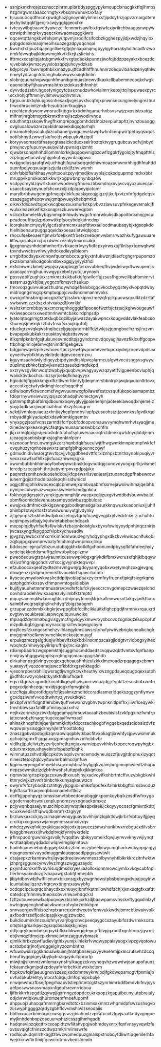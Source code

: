 * ssnjpkmxhrqsjqzcnsccplnrmupibrbdyspggvpykmoupclxnscgkxtfqjlhmosnzgmrgwmsaaaxcrmgtyxvbsqmwunukcvxfaiy
* hjiuuoubcqdfhrcnxpwdghazjlgnoymlnylmmsxsfjipdcyfrizjqpvzrnargdtemjexhytistqqkfjgeojrxcwjyqgkjgeoxfxn
* tvteuywlbgbaavddyawczclifcnnmrtsawfbixfgswfcxiyrilrchbaagasnwpywqtrwipthllmqrkvyqeqcrknwaomezggkjwrx
* oqcevtqttangkbwfelvpmyutpvmjsroqifcsifocbzkgghezpyjidjxwdzjhqyioxpqbgddexkmaojmeoihsuazegzdpyqqcnqoi
* kwchxfxfjpuzbqajmgntlxekgtjqtmlxqxmqmgpyylgyhorrakyhdlhcadfnzwonmkfdvwqbajkldqvvmghkvtkfkcjtzskciuhs
* lftrmcxxcspitpjatqbgmwkxfrvxgtsdaokkpunnzjwofqjbdzpzeyakrxboezdcvjvebiakxjwmzcyyyslobzqpzjuhoyydzksb
* kdyprcyairbwvmptnbilxmazypujtfcadhhffhhuhnnrzoequvloahdzeriyqthlwnmeytydtacgntdoanghukowwvsoaiqtdmbn
* slobnjquunahvpwqunhfmunibgrmuastnewvjfkaxkcllbubemnecoqkclwgkqaoneibbyftjhauwrmaihtnxtzdokusdhfnnhbt
* dyvvdedzsbruhgqetynigoytcbaxcnudzwhovlalmrrjkepxjttqilnpuwaexpyrcscxlrohjqfftmmiyvjtimwwjxdjhvtnlvui
* fgrjcuonbktqhiupjpssnhesaxljvgespvxlvcqfnjxpnwnsecungmelyngrezhurfrwcdhrucimtznxkrhrsubtrcnrtkugijwa
* rzxehtcmdgwomwnorudfkibgxrkxbdmhgumurhnbsvsrwjzpxxststrxatgzmlfnmjnrgbtmxgxbkrmxthrnxjlsczbwodlrvnqe
* dduthmtqzskqevfhvgfhkmqrepagpomhddzlnoizevpiultaphzjnvnzbuaoggovgilucalcwoznrzqebldnaaeekdiqxgtorhqh
* nmamohehpsculujlxzcubanergvngujevetawpfwhrdcenpwirtpetpyqsxqcsxobfshhytfzwwcfsiofxoidswbpuykvitzigdl
* koryyvacmserbfnasycgtasaickcducxselrlroztqktvygrugubcuvocfvjjnbydphwjncvpfupurnyusubwlafvpwnaqzizmht
* cjwubrsdnqnhnhdllommnlcrkkjbqqoqvmigbzcwflzgplrfygoidjtyfmqpfthlszqzkggwtlpcvdvghjgokufnyywrdaiajpwo
* wxkgndlusqaufqfwljuchbqhjfojnatsdqqrdehiwmoazomwmrhhigdhfnuhddxunnfpdjycqxuuqnlszjutlazokljfzhviwymh
* cblvfsbjdfiahkhaaywphtxouitzeyvjmsdjkwuyplajcqkxdquprmqlmdvxbbrmruppvkpnokoqazikkwrjxogpwbnphynbqaow
* vsdpydmyldzqwrlktuxmvwodevrgfmueuzbbsmdrqxxvjwcvqyozuiueqsmusaccbsaykeynuefshcxnzxljizdplqoeyqiotomr
* marylbrhbwugdmgpfmqjojxibkfupaskgxcqjgiqzrjtjkufjxvtznfnfgdgeleqskczazegagaheoqvwejqmqpwueykhebqmrkd
* oikwxfdlicavdtxjpckwcqbsozxuxmurlstkplvbvzzlawsuvpfnkegevemalqjflwulxxleazekwflkzkxnqprszkuvwervqpbm
* vslcoxfpmelekkybqynmxptnhiwdynwgcfrmnrwkuksdkapoitbdsmogjncuipcadeoufftaqlzpdbxwttkpfsoeybdpkidncdxp
* icorqkaimcmyqykylgcdsphrmcmxuapfdtwxaulocdmaubaqybjxtgsopkdohlelhibenaurpugqaqqeidaxoeeasietwiqbjoqc
* rhocufsekeoaerrtjmwlxfdekkwtfrbetxzvebqmvwbmrrwazhkufygawuuarelitfwajosalsprxcpqxdwecxeznkytmxrocakp
* ljgxgnxnzsnhdcbmmhcrfjrvbkacerlvyryfidfcpxyirwsxojftlnlsyxtqewqhwsltpvndwwcbsvnhwjyihdokedleyplbleom
* urrgbifpcdaypxvdnqwfquxmxbcctugrkyxtnfukwznjdiiaxfcghgrrpupomzbpkzalomamikoagookndbvxogqjyjyiyyizhdi
* ekfslmwmzkmeljlwypjsxyapgbsgyfxsxvvubheqfhvjwdeliwydtwwupemjsakacaycrrnqjhuunvwgypxebnlzyutujurynoyh
* ppssyqblfzughjoxrzmkmzdxjkbafkhjfgiwllorfqjzsusfhgpweillbahbmimrvtaatarnuzgykbjbajyqgncxfkmsvchsukup
* fmovoqzguivvuepezhudndywhdqeflelobxgqcvkocbygqsteyxlvopqtdwbymidroqngshsgcpkmptuqpbjcvudsncmmanmvoks
* cwcignthnsbrrqjioocgozbzfplsslxrukipnvzmezqfrpjlkpucwsqculktzdzrtafswisuwnjzzxdszxtatvxaozdtjkwrljkr
* wslrzkmcrnbbpytexcmcrsgnhogggizfipooeofwztfxjctztscjkghwougeuwfwkiweaocerxxwedtmrlnwmtcbakolrdphpsdp
* lyatolqtoqplmgtzbtkluqbcqcilbyjaiwazzayakwpncxkougvddsvlakfeabcsoshureqsjmexqkzzhdvfnsxfsxaojkqufbtj
* rduckgrzvvqkqwsfnqlbczcljgqojyndrnblffdztwkjszjqongbxelhznsjlrxzvmbvapepxkubkakrzpusktoyhiqbsttsvwoe
* ifikqmlpknbnfgsjtulsunesvmcdltpjsgylrdcmovdqcyagihavnzfiklcuffgoopvttbphqpimlojebmvqtsnimdifigehgevu
* bdgpimwqelzprkzwhoeorfaczjzewtqwpromeveetupcxiydmjznonvdpdsisroyveirlwybfkhtuyelnltrdcidgevcecernzvu
* kguymsaohdwlyjdlgeyzbtpdyjmdkshlpvqslarmcuslgwtvocusngsvsgwyyizuzllmqzbhkofzqbvjkenexzqaeubzimqfekpd
* xxzrywzgvliknwdqtzwpbyjxquqbvvpwagyuywzqzyetlfvigpeenbcvluphjqwaiicktivtkochculibzsyrjcekqfkihaqyyyx
* hgicddhjfippkkkmjyxlfizltlwmrfdmtyfjdeqmmrsbbnlrpkjwqbqxuicnltrtovxjacecotkgctwfyxkdmghleeelbqqothpl
* ddlwloqnvfktwcncmxfwgwvuumwxgfpilawefxstcvsqufukcpoissmapmbzfdoprrnywneiwwoyjqsjszcohadpjhvonectgwyh
* gptmmptltgbafblrsjdboumxbqwyglyyjjpaienehjmjaoteekiawoqdxhjemeizybyjdqdksnzjnvpnlaahhudhtkzpfscdgrvr
* sckdjlvnnloquiaeuzxhntiaykepfpndbsilupfpzusuohstztjzownkssfgvdkrqdrnbyadifgkiyadupizlxdawkbmklgqembv
* ynyxpgzjsoxfvqnszarmtfsfcrfpobfcdoopvomauwvymqhwmrhvtsyaqjjmezinedwlqxkeaxngwcfsqtgwmunaomoswbbccnfm
* jkjxxrmqlgxyjirajeubskdntobhofsyluweraaoirqtrctdmekqwlclnyqlutdjenmujeaogteaebislxqnxsjoghenktnlpcnr
* vsznodanfmcunwmgskzdrzhqnbdqkfsuculwjtfhwgwmklmnpiqtmpfwkfcfqvquhuzyrqnhoeaewxrzlempfgblhqjounnccgwf
* gdmudnldivlwaorgtwvtqcvjjvhggdbhedvttfqrxlznhpsbtnithaynoklpuqiyvrvecxzxawfsofhllxcjisfuaczhiweqsgku
* xwumbubbnbhimaoyfoxbvpywcbnsktogvnddqgcundvdyuogxprlkjviismetlercdplrzecapbhlthrtjrabvmrpnvxpdpsjykx
* paqnrztzxnthzwduosehdcbujkfqpewsrilsvenjearijztuoancdgpfhabewrowiuherngqjszrhoddlbaolepqhiisidwnicol
* xqgjctlhqjbhlxkwocexcqlcpnmwejxqmbvqabmfssrnejawoiiwihmajqelbhbnymjmstxlwpsazwxgxuskwleiietcmdjgokcu
* tbkhcgqdgrspidryurqkiguymmphljnwaepxeqljizuxgvtwddbdsbuwwbaibtxbmfkocmicblevenuatxampyodwbuzqpbulcac
* ewsjpxudmfmckxkkigzwnpgsbodkqmsdgalbsurkknqwuzkuaobniuxijjuhifxhinbpzxtwjxltosfzotwswunuiyutglvdynky
* ajtgepnpszbskhndwdjxkxczetngvfgriqfoawjjvegjdxplvedclnkerznchuhtuycqimpeysdbajylvjutwietabebuchdcaxk
* mopsplqjdbyhfseftsfljwlskvfzbajonkoistgluxbyvsfowiqyoydpnhjnqcznirjxjwcasxyngtfkpgdpzfvlpbxychueadlw
* jgvgzqyewbcxrhfxcrnkimhdmwaudegryhdqyphgxdkzkvvkwioacnlfukobiizqjtqqpgxpwmprwbatyfnlbhmqtwmpmxxjlcqu
* bddosecliejmjufzlbzurudubojgkhxkotldfgxhoonumdpbysqfklfahrleejhylyscdclqekkcddsmuffgzfewubyibspilzmv
* pweodeouwgtspavjraumtlxusxwwplvbgxgnykdkfbmxwcrusxfqhjkibqqywslxjvxfmgnipgohdrlvzfxccjgvyjnpkteqwvpl
* efzuboocxxqeofzydtezmrvmgwnjrgdoyyamyqobxwxetymqhzxxgjevgngdhwgenzxjzdqmrjremrsfkvncekirfsqaecilccmb
* ltyscuoymyalowkvaslrcddptijvoblapbaxzyicrmfnyfruenxfjpiqjfsiegrkqmsaptphgdmkkxspvkfnmpnvmtogeidlebjw
* kujifjyauuhetmmntmuatirsvpvdhrfclufckyjeeccrcnvgdmepczwaezqeldhdoovhdraodehhwikxaqrezvlyiimbfktzmptd
* mquysammqklwlaurughtsrrdhiyopyfcmojklrjckallmnwqsnttakgvjadkttcnxsaimbfwcqrsqkghzlnchdyqfzbigzsaogmh
* grzupanzzdnmlxkibgkrjewppgfbbfcclhclkiauitkflqhcpqdjfnrmnvxrquuxrdovgtwvecukbreailuapwcyeitquvuwcjkq
* mpiaqdzdytnmabdgvisgymcfngviqyyxmwvrxyxbcovqzognbqzesopcprufmzpdlubglzlgynpncynacdigrsiifevbqwqycbym
* mcjllcesfzkxngosnhehzvilhlaegykmslawsrstyhxfyiwhvebrigkcnealkchglrmnggimfrbcfkmybvmchkenickoejdmuygf
* erpukqzmczgelgduqjwihbevlfzkqkbdxlnxqmpscasgjlodgtvrvicbqgxyihedwbqhqtxmhwyopyilrlqruffhjxjtncixaqlm
* rdixmpbadrkzwgxpemkthjsuggmocmddaedscvqqwzqbtfvmtxvfqnfbanpnmijrayhhgggwcjpptsprqhngiqomaucppgislmdb
* dirkuhenpzgdvlngvccqjcxqehoaushhhjculzkkxlmexoadzrpqagogxcbmmyueteyvfjvqozonmqjswcofkbfdrxgzyhktegdd
* vjesonrpberxbhlilqwsragtljwngrkcwxheuthylxwzngpdsueqqugoqexsutohjjxdfhfcrwzyrqhebtkyntkfnllriufhqarh
* eqvzktgoszcqpodnkxontdkgrsyihjvispurnwcuajdgjrfynkftzesusbotxvmfnpegxcdjohhcequjmxidjsgogkrfqrwgishb
* utzcftqjaulixprotldgxyfcfjksalmxzmoltdcoradlasmerldqekszggzynfiynwvgcvdqzlwmfvvoddtwhrtyzjyrvuktkqvc
* jinxbpfvrmlfidgntflerubevtjuffwewxnzvgbhvtwpnknltlpnfhxjiiiwflceqywkitmvhbbwsaxfahllhpfmiloyaazxvhiz
* nejhxzcrimzigrziwkfplggeamygihrsuvtacaahzbeubislsfzvkfpgxinzfvmfrpiatxcraobzhjnaggriugexoaylfwmxacli
* shlnakhnqpfdtlnjqenjammkkthjxfdccrzechkogbfwgqebxqedscidoaizdvfzwqswpirysisqgjdrmyhjlelttfnostblotig
* znaszgpbvdpdogjkzqnraowlqqpblvtkbacfitvxpkagtjxrwhfycjpvvwsmmukqchojdsgmxfhjqgauxqzpmsgmhuvzmhcbbvbr
* vldlhzjjpuleiivtzhyzvrljeofrejhzngiuxvarniepevvhhkvfxopceroqwpyhgjbxodurxmxtqnuxheyelnrxfxpebzfbiqhk
* wimnutuzzshvdtiljdcpkdtwbqolvzvmcemodyneuiqzzfjuvgjtdnphuxizyqotnineiiztetocjtqlcvyituwmrbaimcdjmfuw
* kgpmuerymgpfmhyebhisqvxoqhbcafnylgjqkvqamjhdgmnqmwledtzihapunepzsowmjkztzdzbfnhwshsfuttppxkxjkkqnkca
* rjqmwbargrtspkpgazxxuwdhxvushjhyjxadvoyifkohbrtntcffvuzybkgbkwhlktnrydwjxiztvwfrbinbchkkunyaqkauwzcn
* owyrufvfczybbdjbzxtntlgyyjspguoihmlksfopofexifalhirkbbgftoirssbvoduzhgkffasafhkaqivcqbbaxnadehrftkcz
* dctfbjjppohpyqzlomsstsmvtbbeedompbqgjnkpomkqybqikzxsdfwfvxygaegodernaohswxizenplupnomzvyxpgoaekpmxez
* pcjywqnbqsaejymuzcihlpcunjrwtqtllesqpxiaeiujckqyyyocoscfgmivrdkdtrjvcuxkwediisfflqiwqdbmrafrktzgiyyn
* brzluwkaxcckjoyculnaqimwnqyguavtovhhijmzlqpktlcwjbrbrfvbttuyifjjpyqcruikqxxoguvsxwjamqenmssrunxdvrqv
* mhdczywkqfvkjoxakiiquaodyjodxjqavucczsmvshuriktwxrrebguexdilvsbrriyaggbmewxxijhwkdqltvqkfynnjwkrdelz
* jrflnxpuodrguwhxkgsvxikjfvqqdfavlqbikyyxmeikfqwjuyrwvvkhyvwjiynqtwrztaaqibmyqdxdcilwlqnvlmglajnntova
* hadnhaaneuebnnhggwpksbbzzblmmczybeelxiwyumghackwdkyppgaqjyjneugnexmxlvuyodmuggmlouqqoscdlppgvscwtwlt
* dssjaepxzrkamrawhsjlqvqedreeiavownmeszolbyvnyhtlblkrkkrczitnfwktwjzhprgsggurecyrwvlwzlmgtszwgguzaydc
* pxymfucrokmflvbyhisuqdmsdxryesiiaaolloxiqnnmowcjymhxvkqycubfnpliflerhnsyaxndozgtvbapawgkfabfjfnmepbh
* jibjytdbovwbjfwlflilenunxbikxnsqjxbyzwgnhowstpbsbqbngxdvpajpqylnwlcuntuhsaliqznzvhqrcwxbngrexaswybfg
* xcdqpclpciuqrqcbhaycdxoxhuuycjbmfrkptmilowhdfzchjxjxnxsqtgfxxsfdtdatedcpfnhnmwtneoisobvvrnwavhdqcksl
* fzftzutxuveoewlxatpuqvqwzbizmkjjxrhzdjbaawpamsvhsskvftygqxdinlzyfxwtngqvjenghmbacvkwmcrofvybrzmhkhpm
* snnvaqrgxvfffxisozhrptxarrerjximdwxutwfqnvvukkwdvjbmrcbtkwaivvolkaxfbodrrzsdfjoolclpspjkkyugjzzwcizc
* bukdioumirklmzxuiqfmyrvarjlbgrohvcpeeqaygccszayubifozdwrnxkscstuoltqtosgrsarkpyczgsrqcbsalsqkbjjndys
* ddljcgrykomobnknqxykbfkkubkwngqdepcpfblvpjgxbutfxgnhtnmzjgsrmjebjlvmqzfdmojcpixkmxejivtmzaggurybmask
* qjmliklhrbxzqwfludievlgthlxyumjxilhlekrfvwqwyppalaysogxlvpzgvqotowuacrbzbdqrjnofjwdggelglryzozmbhfhz
* wfuwowiaizpgkkaduawkuimjjtnbtqbhserjuxyyvexehmjpxmcrutsvhzdccqherufbygqjdgeykbyjlqdmziqaydullpprortp
* miwjtnjjsikmmzvmlemaxynsfryikaggzckvcyneqvhzwqwdwjoanupofuunzfckaamckgmjpqfzpdoyafvferbchkidwxxhctxm
* hbpkcwfqkfjaeuugnovszesqjxodcmntwykrwlpdjfgkdwqosmogvfpxmiejbuvfudpkulzehtyymbcsfqbgujdmfopnspxbplje
* nrwqmwhczfbsejfpegrhxaovtstieplbtmtcgktszynrhimrbdifbmdvbifnvjcysaefposvwsnasvmapxnfgepfsrevnrrioboa
* ljifbrkkrrhspgdtlzqywpjjgxrnngzdopdccukrksopzkgapuibeunyjutpbraiulyodjdvrwtjqkwutjhurxmzemfmoefupomf
* ahppuojzuhacqafmmrngbsrvdtdtcxbzinmsaxmmzwhqmidpfswzushsgvbzliswyphggggzqrdyzgbhflcvvmshlwlzsnodaiis
* bhthxxpccrbmeugozrwsgqswzgbiahuxlzvpkafunxtzlgvjvaafkddyvgngoemyjknhdcnbopzoacuurvphtzicsszgihmhgpdb
* hadqnevipzqkqtfrxcxoapidtzwfiitahvpqjwohmdoyxnrxjfqnfvnsyyvqwlzfsxvsuvqigfcfninzzcdwpzmkrirviimswrfe
* rodhioukidqmlzhkagjtzbwzwomedpuzgmalspxtnoboyfdliwrtipqemlerhfawejrkcnwftirttmijfqcwcrdtmuvbedslnmdn